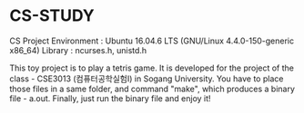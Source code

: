 # CS-STUDY
CS Project
Environment : Ubuntu 16.04.6 LTS (GNU/Linux 4.4.0-150-generic x86_64)
Library : ncurses.h, unistd.h

This toy project is to play a tetris game. It is developed for the project of the class - CSE3013 (컴퓨터공학실험I) in Sogang University.
You have to place those files in a same folder, and command "make", which produces a binary file - a.out.
Finally, just run the binary file and enjoy it!
